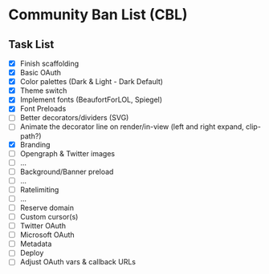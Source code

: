 # Community Ban List (CBL)

## Task List

- [x] Finish scaffolding
- [x] Basic OAuth
- [x] Color palettes (Dark & Light - Dark Default)
- [x] Theme switch
- [x] Implement fonts (BeaufortForLOL, Spiegel)
- [x] Font Preloads
- [ ] Better decorators/dividers (SVG)
- [ ] Animate the decorator line on render/in-view (left and right expand, clip-path?)
- [x] Branding
- [ ] Opengraph & Twitter images
- [ ] ...
- [ ] Background/Banner preload
- [ ] ...
- [ ] Ratelimiting
- [ ] ...
- [ ] Reserve domain
- [ ] Custom cursor(s)
- [ ] Twitter OAuth
- [ ] Microsoft OAuth
- [ ] Metadata
- [ ] Deploy
- [ ] Adjust OAuth vars & callback URLs
